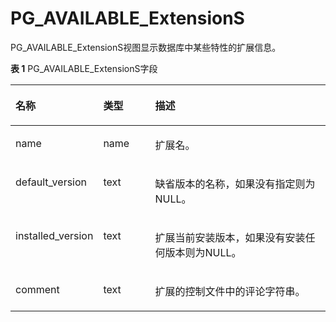 # PG\_AVAILABLE\_ExtensionS

PG\_AVAILABLE\_ExtensionS视图显示数据库中某些特性的扩展信息。

**表 1**  PG\_AVAILABLE\_ExtensionS字段

<a name="zh-cn_topic_0283137053_zh-cn_topic_0237122409_zh-cn_topic_0059778728_td3501409bdf04c5ab880016a97840a38"></a>
<table><thead align="left"><tr id="zh-cn_topic_0283137053_zh-cn_topic_0237122409_zh-cn_topic_0059778728_rb4e10669ba9041bc89fe78b5ce183340"><th class="cellrowborder" valign="top" width="25.77%" id="mcps1.2.4.1.1"><p id="zh-cn_topic_0283137053_zh-cn_topic_0237122409_zh-cn_topic_0059778728_ab20bf079b22441b9b40e72be084086fe"><a name="zh-cn_topic_0283137053_zh-cn_topic_0237122409_zh-cn_topic_0059778728_ab20bf079b22441b9b40e72be084086fe"></a><a name="zh-cn_topic_0283137053_zh-cn_topic_0237122409_zh-cn_topic_0059778728_ab20bf079b22441b9b40e72be084086fe"></a>名称</p>
</th>
<th class="cellrowborder" valign="top" width="16.73%" id="mcps1.2.4.1.2"><p id="zh-cn_topic_0283137053_zh-cn_topic_0237122409_zh-cn_topic_0059778728_a1b21cfe1d4d64d67a88b478c2bc9bd48"><a name="zh-cn_topic_0283137053_zh-cn_topic_0237122409_zh-cn_topic_0059778728_a1b21cfe1d4d64d67a88b478c2bc9bd48"></a><a name="zh-cn_topic_0283137053_zh-cn_topic_0237122409_zh-cn_topic_0059778728_a1b21cfe1d4d64d67a88b478c2bc9bd48"></a>类型</p>
</th>
<th class="cellrowborder" valign="top" width="57.49999999999999%" id="mcps1.2.4.1.3"><p id="zh-cn_topic_0283137053_zh-cn_topic_0237122409_zh-cn_topic_0059778728_a2d8b76dc0cac47f4b57923648a169e5b"><a name="zh-cn_topic_0283137053_zh-cn_topic_0237122409_zh-cn_topic_0059778728_a2d8b76dc0cac47f4b57923648a169e5b"></a><a name="zh-cn_topic_0283137053_zh-cn_topic_0237122409_zh-cn_topic_0059778728_a2d8b76dc0cac47f4b57923648a169e5b"></a>描述</p>
</th>
</tr>
</thead>
<tbody><tr id="zh-cn_topic_0283137053_zh-cn_topic_0237122409_zh-cn_topic_0059778728_r2880e87fe0b041ccacf7d0fd169a081d"><td class="cellrowborder" valign="top" width="25.77%" headers="mcps1.2.4.1.1 "><p id="zh-cn_topic_0283137053_zh-cn_topic_0237122409_zh-cn_topic_0059778728_a2dfb00fc67ef4ee3a84f317bd041d668"><a name="zh-cn_topic_0283137053_zh-cn_topic_0237122409_zh-cn_topic_0059778728_a2dfb00fc67ef4ee3a84f317bd041d668"></a><a name="zh-cn_topic_0283137053_zh-cn_topic_0237122409_zh-cn_topic_0059778728_a2dfb00fc67ef4ee3a84f317bd041d668"></a>name</p>
</td>
<td class="cellrowborder" valign="top" width="16.73%" headers="mcps1.2.4.1.2 "><p id="zh-cn_topic_0283137053_zh-cn_topic_0237122409_zh-cn_topic_0059778728_a333e2890df60415791cbf7060779e0aa"><a name="zh-cn_topic_0283137053_zh-cn_topic_0237122409_zh-cn_topic_0059778728_a333e2890df60415791cbf7060779e0aa"></a><a name="zh-cn_topic_0283137053_zh-cn_topic_0237122409_zh-cn_topic_0059778728_a333e2890df60415791cbf7060779e0aa"></a>name</p>
</td>
<td class="cellrowborder" valign="top" width="57.49999999999999%" headers="mcps1.2.4.1.3 "><p id="zh-cn_topic_0283137053_zh-cn_topic_0237122409_zh-cn_topic_0059778728_ada8091f656ba42eebdd4f642731fb935"><a name="zh-cn_topic_0283137053_zh-cn_topic_0237122409_zh-cn_topic_0059778728_ada8091f656ba42eebdd4f642731fb935"></a><a name="zh-cn_topic_0283137053_zh-cn_topic_0237122409_zh-cn_topic_0059778728_ada8091f656ba42eebdd4f642731fb935"></a>扩展名。</p>
</td>
</tr>
<tr id="zh-cn_topic_0283137053_zh-cn_topic_0237122409_zh-cn_topic_0059778728_r8d364cfa645c462bb4619ef1c7ff052c"><td class="cellrowborder" valign="top" width="25.77%" headers="mcps1.2.4.1.1 "><p id="zh-cn_topic_0283137053_zh-cn_topic_0237122409_zh-cn_topic_0059778728_ab3eeb9453d0a4757af055cd534ca939e"><a name="zh-cn_topic_0283137053_zh-cn_topic_0237122409_zh-cn_topic_0059778728_ab3eeb9453d0a4757af055cd534ca939e"></a><a name="zh-cn_topic_0283137053_zh-cn_topic_0237122409_zh-cn_topic_0059778728_ab3eeb9453d0a4757af055cd534ca939e"></a>default_version</p>
</td>
<td class="cellrowborder" valign="top" width="16.73%" headers="mcps1.2.4.1.2 "><p id="zh-cn_topic_0283137053_zh-cn_topic_0237122409_zh-cn_topic_0059778728_afd65df7ce85240f5a5578e6317100604"><a name="zh-cn_topic_0283137053_zh-cn_topic_0237122409_zh-cn_topic_0059778728_afd65df7ce85240f5a5578e6317100604"></a><a name="zh-cn_topic_0283137053_zh-cn_topic_0237122409_zh-cn_topic_0059778728_afd65df7ce85240f5a5578e6317100604"></a>text</p>
</td>
<td class="cellrowborder" valign="top" width="57.49999999999999%" headers="mcps1.2.4.1.3 "><p id="zh-cn_topic_0283137053_zh-cn_topic_0237122409_zh-cn_topic_0059778728_ab8d6f83904734aea9b9a4be64e67ecf9"><a name="zh-cn_topic_0283137053_zh-cn_topic_0237122409_zh-cn_topic_0059778728_ab8d6f83904734aea9b9a4be64e67ecf9"></a><a name="zh-cn_topic_0283137053_zh-cn_topic_0237122409_zh-cn_topic_0059778728_ab8d6f83904734aea9b9a4be64e67ecf9"></a>缺省版本的名称，如果没有指定则为NULL。</p>
</td>
</tr>
<tr id="zh-cn_topic_0283137053_zh-cn_topic_0237122409_zh-cn_topic_0059778728_row274111148471"><td class="cellrowborder" valign="top" width="25.77%" headers="mcps1.2.4.1.1 "><p id="zh-cn_topic_0283137053_zh-cn_topic_0237122409_zh-cn_topic_0059778728_p17289172674714"><a name="zh-cn_topic_0283137053_zh-cn_topic_0237122409_zh-cn_topic_0059778728_p17289172674714"></a><a name="zh-cn_topic_0283137053_zh-cn_topic_0237122409_zh-cn_topic_0059778728_p17289172674714"></a>installed_version</p>
</td>
<td class="cellrowborder" valign="top" width="16.73%" headers="mcps1.2.4.1.2 "><p id="zh-cn_topic_0283137053_zh-cn_topic_0237122409_zh-cn_topic_0059778728_p42898268472"><a name="zh-cn_topic_0283137053_zh-cn_topic_0237122409_zh-cn_topic_0059778728_p42898268472"></a><a name="zh-cn_topic_0283137053_zh-cn_topic_0237122409_zh-cn_topic_0059778728_p42898268472"></a>text</p>
</td>
<td class="cellrowborder" valign="top" width="57.49999999999999%" headers="mcps1.2.4.1.3 "><p id="zh-cn_topic_0283137053_zh-cn_topic_0237122409_zh-cn_topic_0059778728_p274111404715"><a name="zh-cn_topic_0283137053_zh-cn_topic_0237122409_zh-cn_topic_0059778728_p274111404715"></a><a name="zh-cn_topic_0283137053_zh-cn_topic_0237122409_zh-cn_topic_0059778728_p274111404715"></a>扩展当前安装版本，如果没有安装任何版本则为NULL。</p>
</td>
</tr>
<tr id="zh-cn_topic_0283137053_zh-cn_topic_0237122409_zh-cn_topic_0059778728_row34641720154715"><td class="cellrowborder" valign="top" width="25.77%" headers="mcps1.2.4.1.1 "><p id="zh-cn_topic_0283137053_zh-cn_topic_0237122409_zh-cn_topic_0059778728_p1311543910479"><a name="zh-cn_topic_0283137053_zh-cn_topic_0237122409_zh-cn_topic_0059778728_p1311543910479"></a><a name="zh-cn_topic_0283137053_zh-cn_topic_0237122409_zh-cn_topic_0059778728_p1311543910479"></a>comment</p>
</td>
<td class="cellrowborder" valign="top" width="16.73%" headers="mcps1.2.4.1.2 "><p id="zh-cn_topic_0283137053_zh-cn_topic_0237122409_zh-cn_topic_0059778728_p2115133944718"><a name="zh-cn_topic_0283137053_zh-cn_topic_0237122409_zh-cn_topic_0059778728_p2115133944718"></a><a name="zh-cn_topic_0283137053_zh-cn_topic_0237122409_zh-cn_topic_0059778728_p2115133944718"></a>text</p>
</td>
<td class="cellrowborder" valign="top" width="57.49999999999999%" headers="mcps1.2.4.1.3 "><p id="zh-cn_topic_0283137053_zh-cn_topic_0237122409_zh-cn_topic_0059778728_p1246472016478"><a name="zh-cn_topic_0283137053_zh-cn_topic_0237122409_zh-cn_topic_0059778728_p1246472016478"></a><a name="zh-cn_topic_0283137053_zh-cn_topic_0237122409_zh-cn_topic_0059778728_p1246472016478"></a>扩展的控制文件中的评论字符串。</p>
</td>
</tr>
</tbody>
</table>


